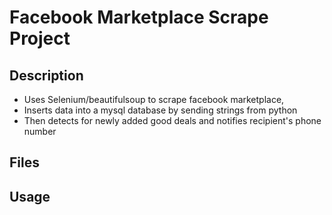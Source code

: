 # Facebook Marketplace Scrape Project
## Description
 - Uses Selenium/beautifulsoup to scrape facebook marketplace, 
 - Inserts data into a mysql database by sending strings from python
 - Then detects for newly added good deals and notifies recipient's phone number

## Files

## Usage
